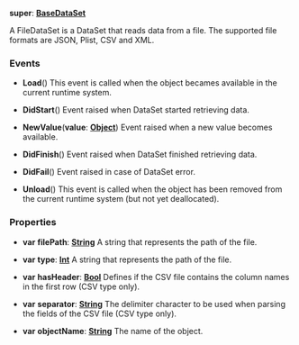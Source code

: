 **super**: **[BaseDataSet](BaseDataSet.md)**

A FileDataSet is a DataSet that reads data from a file. The supported file formats are JSON, Plist, CSV and XML.

### Events

* **Load**()
This event is called when the object becames available in the current runtime system.

* **DidStart**()
Event raised when DataSet started retrieving data.

* **NewValue**(**value**: **[Object](../gravity/object.md)**)
Event raised when a new value becomes available.

* **DidFinish**()
Event raised when DataSet finished retrieving data.

* **DidFail**()
Event raised in case of DataSet error.

* **Unload**()
This event is called when the object has been removed from the current runtime system (but not yet deallocated).



### Properties

* **var** **filePath**: **[String](../gravity/string.md)**
A string that represents the path of the file.

* **var** **type**: **[Int](../gravity/int.md)**
A string that represents the path of the file.

* **var** **hasHeader**: **[Bool](../gravity/bool.md)**
Defines if the CSV file contains the column names in the first row (CSV type only).

* **var** **separator**: **[String](../gravity/string.md)**
The delimiter character to be used when parsing the fields of the CSV file (CSV type only).

* **var** **objectName**: **[String](../gravity/string.md)**
The name of the object.





